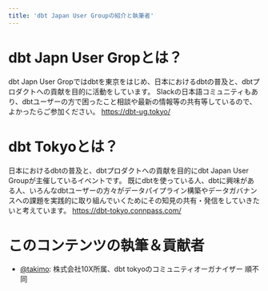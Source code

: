 ```yaml
---
title: 'dbt Japan User Groupの紹介と執筆者'
---
```

# dbt Japn User Gropとは？
dbt Japn User Gropではdbtを東京をはじめ、日本におけるdbtの普及と、dbtプロダクトへの貢献を目的に活動をしています。
Slackの日本語コミュニティもあり、dbtユーザーの方で困ったこと相談や最新の情報等の共有等しているので、よかったらご参加ください。
https://dbt-ug.tokyo/

# dbt Tokyoとは？
日本におけるdbtの普及と、dbtプロダクトへの貢献を目的にdbt Japan User Groupが主催しているイベントです。 既にdbtを使っている人、dbtに興味がある人、いろんなdbtユーザーの方々がデータパイプライン構築やデータガバナンスへの課題を実践的に取り組んでいくためにその知見の共有・発信をしていきたいと考えています。
https://dbt-tokyo.connpass.com/

# このコンテンツの執筆＆貢献者
- [@takimo](https://twitter.com/takimo): 株式会社10X所属、dbt tokyoのコミュニティオーガナイザー
順不同
